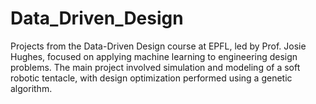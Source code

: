 # Data_Driven_Design
Projects from the Data-Driven Design course at EPFL, led by Prof. Josie Hughes, focused on applying machine learning to engineering design problems. The main project involved simulation and modeling of a soft robotic tentacle, with design optimization performed using a genetic algorithm.
